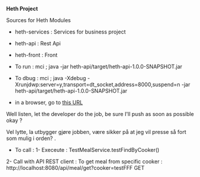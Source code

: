 **Heth Project**


Sources for Heth Modules

- heth-services : Services for business project
- heth-api : Rest Api
- heth-front : Front


- To run :
mci ; java -jar heth-api/target/heth-api-1.0.0-SNAPSHOT.jar

- To dbug :
mci ; java -Xdebug -Xrunjdwp:server=y,transport=dt_socket,address=8000,suspend=n  -jar heth-api/target/heth-api-1.0.0-SNAPSHOT.jar

- in a browser, go to [this URL](http://localhost:8080/api)

Well listen, let the developer do the job, be sure I'll push as soon as possible okay ?

Vel lytte, la utbygger gjøre jobben, være sikker på at jeg vil presse så fort som mulig i orden?
.

- To call :
1- Execeute :
TestMealService.testFindByCooker()

2- Call with API REST client :
To get meal from specific cooker :
http://localhost:8080/api/meal/get?cooker=testFFF
GET
